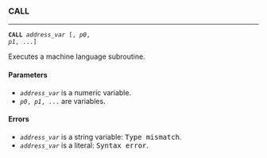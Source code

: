 ### CALL
***
<code><b>CALL</b> <var>address_var</var> [, <var>p0</var>, <var>p1</var>, ...]</code>

Executes a machine language subroutine.

#### Parameters
* <code><var>address_var</var></code> is a numeric variable.
* <code><var>p0</var>, <var>p1</var>, ...</code> are variables.

#### Errors
* <code><var>address_var</var></code> is a string variable: <samp>Type mismatch</samp>.
* <code><var>address_var</var></code> is a literal: <samp>Syntax error</samp>.
